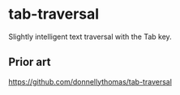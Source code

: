 # tab-traversal

Slightly intelligent text traversal with the Tab key.

## Prior art

https://github.com/donnellythomas/tab-traversal
